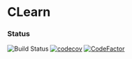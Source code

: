 # CLearn

### Status
![Build Status](https://travis-ci.com/dpakach/clearn.svg?token=1nC3Wv3x9Y3F7sPViNL2&branch=master) [![codecov](https://codecov.io/gh/dpakach/clearn/branch/master/graph/badge.svg?token=rCB5lJ9xXo)](https://codecov.io/gh/dpakach/clearn) [![CodeFactor](https://www.codefactor.io/repository/github/dpakach/clearn/badge)](https://www.codefactor.io/repository/github/dpakach/clearn)
